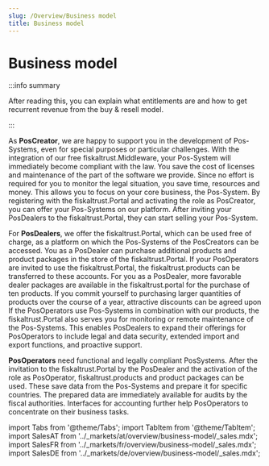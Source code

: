 ```yaml
---
slug: /Overview/Business model
title: Business model
---
```

# Business model

:::info summary

After reading this, you can explain what entitlements are and how to get recurrent revenue from the buy & resell model.

:::

As **PosCreator**, we are happy to support you in the development of Pos-Systems, even for special purposes or particular challenges. With the integration of our free fiskaltrust.Middleware, your Pos-System will immediately become compliant with the law. You save the cost of licenses and maintenance of the part of the software we provide. Since no effort is required for you to monitor the legal situation, you save time, resources and money. This allows you to focus on your core business, the Pos-System. By registering with the fiskaltrust.Portal and activating the role as PosCreator, you can offer your Pos-Systems on our platform. After inviting your PosDealers to the fiskaltrust.Portal, they can start selling your Pos-System.

For **PosDealers**, we offer the fiskaltrust.Portal, which can be used free of charge, as a platform on which the Pos-Systems of the PosCreators can be accessed. You as a PosDealer can purchase additional products and product packages in the store of the fiskaltrust.Portal. 
If your PosOperators are invited to use the fiskaltrust.Portal, the fiskaltrust.products can be transferred to these accounts. For you as a PosDealer, more favorable dealer packages are available in the fiskaltrust.portal for the purchase of ten products. If you commit yourself to purchasing larger quantities of products over the course of a year, attractive discounts can be agreed upon
If the PosOperators use Pos-Systems in combination with our products, the fiskaltrust.Portal also serves you for monitoring or remote maintenance of the Pos-Systems. This enables PosDealers to expand their offerings for PosOperators to include legal and data security, extended import and export functions, and proactive support.

**PosOperators** need functional and legally compliant PosSystems. After the invitation to the fiskaltrust.Portal by the PosDealer and the activation of the role as PosOperator, fiskaltrust.products and product packages can be used. These save data from the Pos-Systems and prepare it for specific countries. The prepared data are immediately available for audits by the fiscal authorities. Interfaces for accounting further help PosOperators to concentrate on their business tasks.

import Tabs from '@theme/Tabs';
import TabItem from '@theme/TabItem';
import SalesAT from '../_markets/at/overview/business-model/_sales.mdx';
import SalesFR from '../_markets/fr/overview/business-model/_sales.mdx';
import SalesDE from '../_markets/de/overview/business-model/_sales.mdx';

<Tabs groupId="market">

  <TabItem value="AT" label="Austria">
    <SalesAT />
  </TabItem>

  <TabItem value="FR" label="France">
    <SalesFR />
  </TabItem>

  <TabItem value="DE" label="Germany">
    <SalesDE />
  </TabItem>

</Tabs>